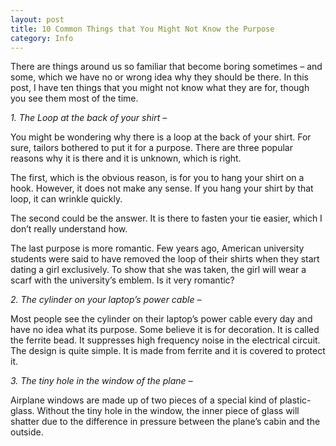 ```yaml
---
layout: post
title: 10 Common Things that You Might Not Know the Purpose
category: Info
---
```


There are things around us so familiar that become boring sometimes – and some, which we have no or wrong idea why they should be there.
In this post, I have ten things that you might not know what they are for, though you see them most of the time.

*1. The Loop at the back of your shirt –*

You might be wondering why there is a loop at the back of your shirt. For sure, tailors bothered to put it for a purpose. 
There are three popular reasons why it is there and it is unknown, which is right.

The first, which is the obvious reason, is for you to hang your shirt on a hook. However, it does not make any sense. 
If you hang your shirt by that loop, it can wrinkle quickly.

The second could be the answer. It is there to fasten your tie easier, which I don’t really understand how.

The last purpose is more romantic. Few years ago, American university students were said to have removed the 
loop of their shirts when they start dating a girl exclusively. To show that she was taken, the girl will wear 
a scarf with the university’s emblem. Is it very romantic?

*2. The cylinder on your laptop’s power cable –*

Most people see the cylinder on their laptop’s power cable every day and have no idea what its purpose. Some believe it is for decoration. 
It is called the ferrite bead. It suppresses high frequency noise in the electrical circuit. The design is quite simple. It is made from 
ferrite and it is covered to protect it.

*3. The tiny hole in the window of the plane –*

Airplane windows are made up of two pieces of a special kind of plastic-glass. Without the tiny hole in the window, 
the inner piece of glass will shatter due to the difference in pressure between the plane’s cabin and the outside.
 


 


